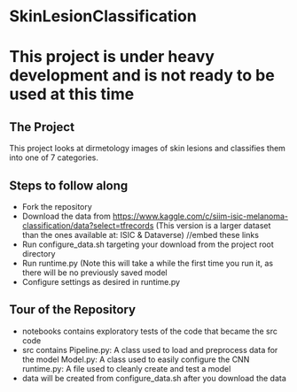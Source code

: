 # SkinLesionClassification

# This project is under heavy development and is not ready to be used at this time

## The Project
This project looks at dirmetology images of skin lesions and classifies them into one of 7 categories.

## Steps to follow along
- Fork the repository
- Download the data from https://www.kaggle.com/c/siim-isic-melanoma-classification/data?select=tfrecords
    (This version is a larger dataset than the ones available at: ISIC &  Dataverse) //embed these links
- Run configure_data.sh targeting your download from the project root directory
- Run runtime.py
    (Note this will take a while the first time you run it, as there will be no previously saved model
- Configure settings as desired in runtime.py

## Tour of the Repository
- notebooks contains exploratory tests of the code that became the src code
- src contains 
  Pipeline.py: A class used to load and preprocess data for the model
  Model.py: A class used to easily configure the CNN
  runtime.py: A file used to cleanly create and test a model
- data will be created from configure_data.sh after you download the data
